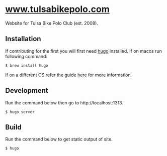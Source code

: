 # www.tulsabikepolo.com

Website for Tulsa Bike Polo Club (est. 2008).

## Installation
If contributing for the first you will first need [hugo](https://gohugo.io/) installed. If on macos run following command:
```shell
$ brew install hugo
```
If on a different OS refer the guide [here](https://gohugo.io/installation/) for more information.

## Development
Run the command below then go to http://localhost:1313.
```shell
$ hugo server
```


## Build
Run the command below to get static output of site.
```shell
$ hugo
```
